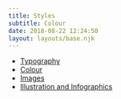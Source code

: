 ```yaml
---
title: Styles
subtitle: Colour
date: 2018-08-22 12:24:50
layout: layouts/base.njk
---
```


<nav class="vf-navigation vf-navigation--main">
  <ul class="vf-navigation__list | vf-list--inline">
    <li class="vf-navigation__item"><a href="/styles/typography/" class="vf-navigation__link">Typography</a></li>
    <li class="vf-navigation__item"><a href="/styles/colour/" class="vf-navigation__link">Colour</a></li>
    <li class="vf-navigation__item"><a href="/styles/images/" class="vf-navigation__link">Images</a></li>
    <li class="vf-navigation__item"><a href="/styles/illustration-and-infographics/" class="vf-navigation__link">Illustration and Infographics</a></li>
  </ul>
</nav>
